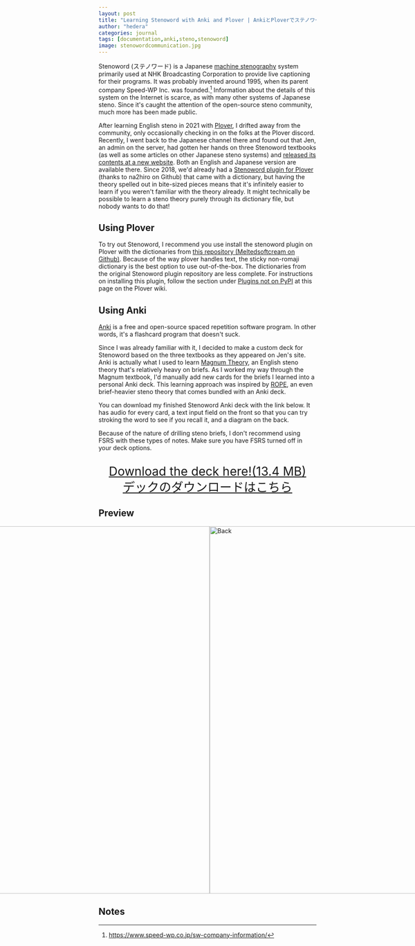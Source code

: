 ```yaml
---
layout: post
title: "Learning Stenoword with Anki and Plover | AnkiとPloverでステノワードを学びましょう"
author: "hedera"
categories: journal
tags: [documentation,anki,steno,stenoword]
image: stenowordcommunication.jpg
---
```


Stenoword (ステノワード) is a Japanese [machine stenography](https://en.wikipedia.org/wiki/Stenotype) system primarily used at NHK Broadcasting Corporation to provide live captioning for their programs. It was probably invented around 1995, when its parent company Speed-WP Inc. was founded.[^1] Information about the details of this system on the Internet is scarce, as with many other systems of Japanese steno. Since it's caught the attention of the open-source steno community, much more has been made public. 

[^1]: https://www.speed-wp.co.jp/sw-company-information/

After learning English steno in 2021 with [Plover](http://www.openstenoproject.org/plover/), I drifted away from the community, only occasionally checking in on the folks at the Plover discord. Recently, I went back to the Japanese channel there and found out that Jen, an admin on the server, had gotten her hands on three Stenoword textbooks (as well as some articles on other Japanese steno systems) and [released its contents at a new website](https://jenchanws.github.io/stenoword/). Both an English and Japanese version are available there. Since 2018, we'd already had a [Stenoword plugin for Plover](https://github.com/na2hiro/plover-japanese-stenoword) (thanks to na2hiro on Github) that came with a dictionary, but having the theory spelled out in bite-sized pieces means that it's infinitely easier to learn if you weren't familiar with the theory already. It might technically be possible to learn a steno theory purely through its dictionary file, but nobody wants to do that!

## <a name="Using_Plover"></a>Using Plover
To try out Stenoword, I recommend you use install the stenoword plugin on Plover with the dictionaries from [this repository (Meltedsoftcream on Github)](https://github.com/Meltedsoftcream/Plover_Japanese_StenoWord). Because of the way plover handles text, the sticky non-romaji dictionary is the best option to use out-of-the-box. The dictionaries from the original Stenoword plugin repository are less complete. For instructions on installing this plugin, follow the section under [Plugins not on PyPI](https://plover.wiki/index.php/Plugins#Plugins_not_on_PyPI) at this page on the Plover wiki.

## <a name="Using_Anki">Using Anki

[Anki](https://apps.ankiweb.net/) is a free and open-source spaced repetition software program. In other words, it's a flashcard program that doesn't suck.

Since I was already familiar with it, I decided to make a custom deck for Stenoword based on the three textbooks as they appeared on Jen's site. Anki is actually what I used to learn [Magnum Theory](https://www.magnumsteno.com/), an English steno theory that's relatively heavy on briefs. As I worked my way through the Magnum textbook, I'd manually add new cards for the briefs I learned into a personal Anki deck. This learning approach was inspired by [ROPE](https://www.reddit.com/r/Plover/comments/ads6yg/rope_22_remembering_outlines_in_plover_more/), an even brief-heavier steno theory that comes bundled with an Anki deck.

You can download my finished Stenoword Anki deck with the link below. It has audio for every card, a text input field on the front so that you can try stroking the word to see if you recall it, and a diagram on the back. 

Because of the nature of drilling steno briefs, I don't recommend using FSRS with these types of notes. Make sure you have FSRS turned off in your deck options.

<p style="font-size: 2em; line-height: 1.3em; text-align: center;">
	<a href="{{ site.github.url }}/assets/files/ステノワード.apkg">
		Download the deck here!(13.4 MB)<br>
	    デックのダウンロードはこちら
	</a>
</p>

## Preview
<div class="container" style="display:flex; justify-content: center; padding-left: 10px;">
      <div class="image"> <img src="{{ site.github.url }}/assets/img/stenofront.jpg" alt="Front" height="850px"/> </div> 
      <div class="image"> <img src="{{ site.github.url }}/assets/img/stenoback.jpg" alt="Back" height="850px"/> </div> 
    </div>

## Notes